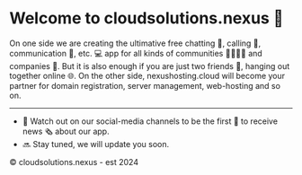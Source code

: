 # Welcome to cloudsolutions.nexus 👋

On one side we are creating the ultimative free chatting 📝, calling 📱, communication 💬, etc. 💻 app for all kinds of communities 👨‍👩‍👧‍👦 and companies 💼. But it is also enough if you are just two friends 💏, hanging out together online 🌐.
On the other side, nexushosting.cloud will become your partner for domain registration, server management, web-hosting and so on.

---
- 📱 Watch out on our social-media channels to be the first 🥇 to receive news 🗞️ about our app.
- 🔜 Stay tuned, we will update you soon.

© cloudsolutions.nexus - est 2024
